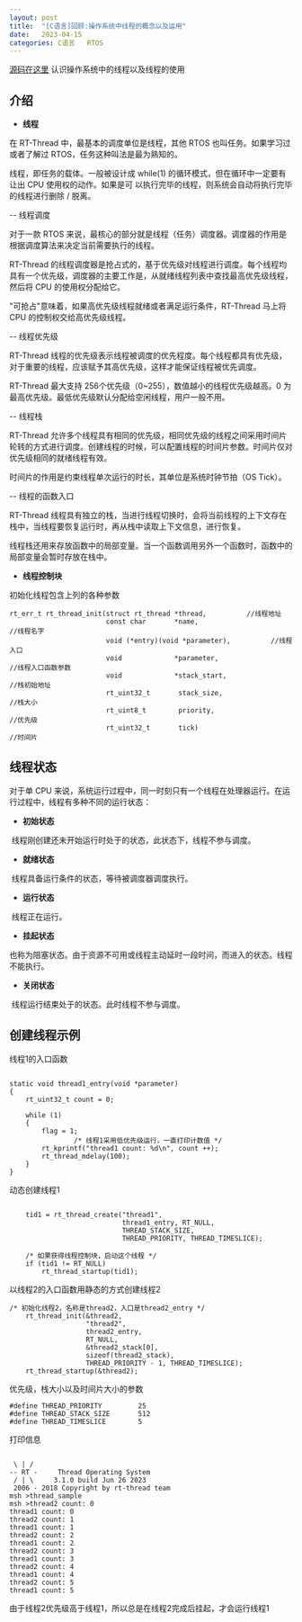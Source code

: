 ```yaml
---
layout: post
title:  "[C语言]回顾:操作系统中线程的概念以及运用"
date:   2023-04-15
categories: C语言   RTOS
---
```


[源码在这里]()	认识操作系统中的线程以及线程的使用

## 介绍

- **线程**

在 RT-Thread 中，最基本的调度单位是线程，其他 RTOS 也叫任务。如果学习过或者了解过 RTOS，任务这种叫法是最为熟知的。

线程，即任务的载体。一般被设计成 while(1) 的循环模式，但在循环中一定要有让出 CPU 使用权的动作。如果是可
以执行完毕的线程，则系统会自动将执行完毕的线程进行删除 / 脱离。

-- 线程调度

对于一款 RTOS 来说，最核心的部分就是线程（任务）调度器。调度器的作用是根据调度算法来决定当前需要执行的线程。

RT-Thread 的线程调度器是抢占式的，基于优先级对线程进行调度。每个线程均具有一个优先级，调度器的主要工作是，从就绪线程列表中查找最高优先级线程，然后将 CPU 的使用权分配给它。

"可抢占"意味着，如果高优先级线程就绪或者满足运行条件，RT-Thread 马上将 CPU 的控制权交给高优先级线程。


-- 线程优先级

RT-Thread 线程的优先级表示线程被调度的优先程度。每个线程都具有优先级，对于重要的线程，应该赋予其高优先级，这样才能保证线程被优先调度。

RT-Thread 最大支持 256个优先级（0~255），数值越小的线程优先级越高。0 为最高优先级。最低优先级默认分配给空闲线程，用户一般不用。

-- 线程栈

RT-Thread 允许多个线程具有相同的优先级，相同优先级的线程之间采用时间片轮转的方式进行调度。创建线程的时候，可以配置线程的时间片参数。时间片仅对优先级相同的就绪线程有效。

时间片的作用是约束线程单次运行的时长，其单位是系统时钟节拍（OS Tick）。

-- 线程的函数入口

RT-Thread 线程具有独立的栈，当进行线程切换时，会将当前线程的上下文存在栈中，当线程要恢复运行时，再从栈中读取上下文信息，进行恢复。

线程栈还用来存放函数中的局部变量。当一个函数调用另外一个函数时，函数中的局部变量会暂时存放在栈中。

- **线程控制块**

初始化线程包含上列的各种参数

```
rt_err_t rt_thread_init(struct rt_thread *thread,          //线程地址
                        const char       *name,                          //线程名字
                        void (*entry)(void *parameter),          //线程入口
                        void             *parameter,                      //线程入口函数参数
                        void             *stack_start,                     //栈初始地址
                        rt_uint32_t       stack_size,                   //栈大小
                        rt_uint8_t        priority,                        //优先级
                        rt_uint32_t       tick)                             //时间片
```

## 线程状态

对于单 CPU 来说，系统运行过程中，同一时刻只有一个线程在处理器运行。在运行过程中，线程有多种不同的运行状态：

- **初始状态**

​		线程刚创建还未开始运行时处于的状态，此状态下，线程不参与调度。

- **就绪状态**

​		线程具备运行条件的状态，等待被调度器调度执行。

- **运行状态**

​		线程正在运行。

- **挂起状态**

​		也称为阻塞状态。由于资源不可用或线程主动延时一段时间，而进入的状态。线程不能执行。

- **关闭状态**

​		线程运行结束处于的状态。此时线程不参与调度。

## 创建线程示例

线程1的入口函数

```

static void thread1_entry(void *parameter)
{
    rt_uint32_t count = 0;

    while (1)
    {
        flag = 1;
				/* 线程1采用低优先级运行，一直打印计数值 */
        rt_kprintf("thread1 count: %d\n", count ++);
        rt_thread_mdelay(100);
    }
}
```

动态创建线程1

```

    tid1 = rt_thread_create("thread1",
                            thread1_entry, RT_NULL,
                            THREAD_STACK_SIZE,
                            THREAD_PRIORITY, THREAD_TIMESLICE);
    
    /* 如果获得线程控制块，启动这个线程 */
    if (tid1 != RT_NULL)
        rt_thread_startup(tid1);
```

以线程2的入口函数用静态的方式创建线程2

```
/* 初始化线程2，名称是thread2，入口是thread2_entry */
    rt_thread_init(&thread2,
                   "thread2",
                   thread2_entry,
                   RT_NULL,
                   &thread2_stack[0],
                   sizeof(thread2_stack),
                   THREAD_PRIORITY - 1, THREAD_TIMESLICE);
    rt_thread_startup(&thread2);
```

优先级，栈大小以及时间片大小的参数
```
#define THREAD_PRIORITY         25
#define THREAD_STACK_SIZE       512
#define THREAD_TIMESLICE        5
```

打印信息
```

 \ | /
-- RT -     Thread Operating System
 / | \     3.1.0 build Jun 26 2023
 2006 - 2018 Copyright by rt-thread team
msh >thread_sample
msh >thread2 count: 0
thread1 count: 0
thread2 count: 1
thread1 count: 1
thread2 count: 2
thread1 count: 2
thread2 count: 3
thread1 count: 3
thread2 count: 4
thread1 count: 4
thread2 count: 5
thread1 count: 5
```
由于线程2优先级高于线程1，所以总是在线程2完成后挂起，才会运行线程1